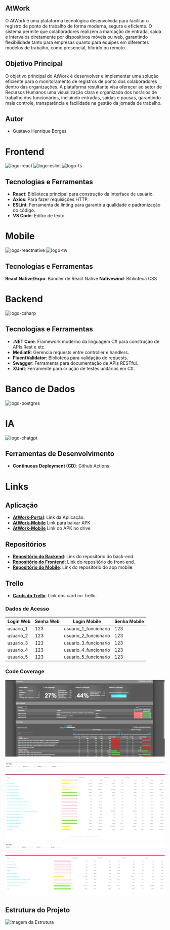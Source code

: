 ## AtWork

O AtWork é uma plataforma tecnológica desenvolvida para facilitar o registro de ponto de trabalho de forma moderna, segura e eficiente. O sistema permite que colaboradores realizem a marcação de entrada, saída e intervalos diretamente por dispositivos móveis ou web, garantindo flexibilidade tanto para empresas quanto para equipes em diferentes modelos de trabalho, como presencial, híbrido ou remoto.

## Objetivo Principal

O objetivo principal do AtWork é desenvolver e implementar uma solução eficiente para o monitoramento de registros de ponto dos colaboradores dentro das organizações. A plataforma resultante visa oferecer ao setor de Recursos Humanos uma visualização clara e organizada dos horários de trabalho dos funcionários, incluindo entradas, saídas e pausas, garantindo mais controle, transparência e facilidade na gestão da jornada de trabalho.

## Autor

 * Gustavo Henrique Borges

# Frontend

![logo-react](https://img.icons8.com/?size=100&id=asWSSTBrDlTW&format=png&color=000000) 
![logo-eslint](https://img.icons8.com/?size=100&id=RBnCyho7WRn7&format=png&color=000000)
![logo-ts](https://img.icons8.com/?size=100&id=Xf1sHBmY73hA&format=png&color=000000) 
         
## Tecnologias e Ferramentas

 * **React**: Biblioteca principal para construção da interface de usuário.
 * **Axios**: Para fazer requisições HTTP.
 * **ESLint**: Ferramenta de linting para garantir a qualidade e padronização do código.
 * **VS Code**: Editor de texto.


# Mobile

![logo-reactnative](https://img.icons8.com/?size=100&id=NfbyHexzVEDk&format=png&color=000000)
![logo-tw](https://img.icons8.com/?size=100&id=4PiNHtUJVbLs&format=png&color=000000)

## Tecnologias e Ferramentas

**React Native/Expo**: Bundler de React Native
**Nativewind**: Biblioteca CSS

# Backend

![logo-csharp](https://img.icons8.com/?size=100&id=55251&format=png&color=000000) 

## Tecnologias e Ferramentas

 * **.NET Core**: Framework moderno da linguagem C# para construção de APIs Rest e etc.
 * **MediatR**: Gerencia requests entre controller e handlers.
 * **FluentValidator**: Biblioteca para validação de requests.
 * **Swagger**: Ferramenta para documentação de APIs RESTful.
 * **XUnit**: Ferramente para criação de testes unitários em C#.

# Banco de Dados

![logo-postgres](https://img.icons8.com/?size=100&id=38561&format=png&color=000000)


# IA

![logo-chatgpt](https://img.icons8.com/?size=100&id=FBO05Dys9QCg&format=png&color=000000)

## Ferramentas de Desenvolvimento

 * **Continuous Deployment (CD)**: Github Actions

# Links

## Aplicação

 * [**AtWork-Portal**](https://atwork-admin-portal-cjgta7hha4cjfjgq.canadacentral-01.azurewebsites.net/login): Link da Aplicação.
 * [**AtWork-Mobile**](https://expo.dev/accounts/gustavoh1709/projects/atwork-mobile/builds) Link para baixar APK
 * [**AtWork-Mobile**](https://drive.google.com/file/d/15c5njS-B1b0rG52HH8osqiygHOdjKWJP/view?usp=sharing) Link do APK no drive

## Repositórios

 * [**Repositório do Backend**](https://github.com/Portfolio-AtWork/AtWorkAPI): Link do repositório do back-end.
 * [**Repositório do Frontend**](https://github.com/Portfolio-AtWork/atwork-admin-portal): Link do repositório do front-end.
 * [**Repositório do Mobile**](https://github.com/Portfolio-AtWork/atwork-mobile): Link do repositório do app mobile.

## Trello

* [**Cards do Trello**](https://trello.com/b/4TA6DrbA/portfolio-atwork): Link dos card no Trello.

### Dados de Acesso

| Login Web | Senha Web | Login Mobile          | Senha Mobile |
|-----------|-----------|-----------------------|--------------|
| usuario_1 | 123       | usuario_1_funcionario | 123          |
| usuario_2 | 123       | usuario_2_funcionario | 123          |
| usuario_3 | 123       | usuario_3_funcionario | 123          |
| usuario_4 | 123       | usuario_4_funcionario | 123          |
| usuario_5 | 123       | usuario_5_funcionario | 123          |

### Code Coverage

![**Covertura de Testes da API**](coverage-api.png)

![**Covertura de Testes do Portal**](corevage-web.png)

![**Covertura de Testes do App**](corevare-mobile.png)

## Estrutura do Projeto

![**Imagem da Estrutura**](portfolio.drawio)
